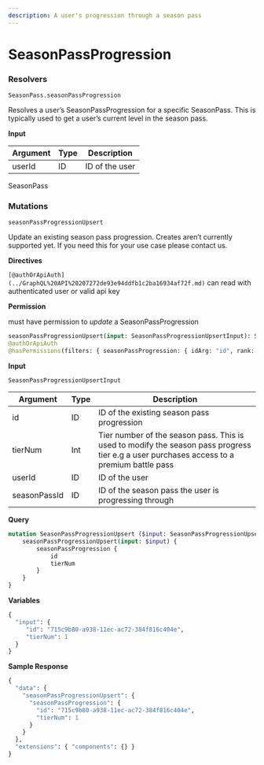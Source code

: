 ```yaml
---
description: A user's progression through a season pass
---
```


# SeasonPassProgression

### Resolvers

`SeasonPass.seasonPassProgression`

Resolves a user’s SeasonPassProgression for a specific SeasonPass. This is typically used to get a user’s current level in the season pass.

**Input**

| Argument | Type | Description    |
| -------- | ---- | -------------- |
| userId   | ID   | ID of the user |

SeasonPass



### Mutations

`seasonPassProgressionUpsert`

Update an existing season pass progression. Creates aren’t currently supported yet. If you need this for your use case please contact us.

**Directives**

`[@authOrApiAuth](../GraphQL%20API%20207272de93e94ddfb1c2ba16934af72f.md)` can read with authenticated user or valid api key

**Permission**

must have permission to _update_ a SeasonPassProgression

```graphql
seasonPassProgressionUpsert(input: SeasonPassProgressionUpsertInput): SeasonPassProgressionUpsertPayload 
@authOrApiAuth 
@hasPermissions(filters: { seasonPassProgression: { idArg: "id", rank: 0 } }, action: "update")
```

**Input**

`SeasonPassProgressionUpsertInput`

| Argument     | Type | Description                                                                                                                               |
| ------------ | ---- | ----------------------------------------------------------------------------------------------------------------------------------------- |
| id           | ID   | ID of the existing season pass progression                                                                                                |
| tierNum      | Int  | Tier number of the season pass. This is used to modify the season pass progress tier e.g a user purchases access to a premium battle pass |
| userId       | ID   | ID of the user                                                                                                                            |
| seasonPassId | ID   | ID of the season pass the user is progressing through                                                                                     |

**Query**

```graphql
mutation SeasonPassProgressionUpsert ($input: SeasonPassProgressionUpsertInput!) {
    seasonPassProgressionUpsert(input: $input) {
        seasonPassProgression {
            id
            tierNum
        }
    }
}
```

**Variables**

```graphql
{
  "input": {
     "id": "715c9b80-a938-11ec-ac72-384f816c404e",
     "tierNum": 1
  }
}
```

**Sample Response**

```graphql
{
  "data": {
    "seasonPassProgressionUpsert": {
      "seasonPassProgression": {
        "id": "715c9b80-a938-11ec-ac72-384f816c404e",
        "tierNum": 1
      }
    }
  },
  "extensions": { "components": {} }
}
```

